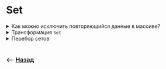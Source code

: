 # Set

<details>
<summary> Как можно исключить повторяющийся данные в массиве?</summary>

![illustration](https://raw.githubusercontent.com/webster6667/documentation/master/documentation-data/illustrations/dd-up.svg)

Можно использовать алгоритм, либо структуру `Set`

🎯 Принимает в себя только массив  
🎯 Исключает повторяемые элементы      
🎯 Перебираемая      
🎯 Запрещает брать отдельные элементы из коллекции         
&emsp;&emsp; 👆 Для этого можно преобразовать `set` в массив, и извлечь данные по индексу  

```javascript
const mySet = new Set([1, 2, 3])

console.log(mySet[0]);
```

![illustration](https://raw.githubusercontent.com/webster6667/documentation/master/documentation-data/illustrations/dd-down.svg)

</details>

<details>
<summary> Трансформация <code>Set</code></summary>

![illustration](https://raw.githubusercontent.com/webster6667/documentation/master/documentation-data/illustrations/dd-up.svg)

<details>
<summary> <sup>⭐</sup>❓ Добавление</summary>

---

```javascript
const mySet = new Set([1, 2, 3])

mySet.add(4)
     .add(5)
     .add(6)
     
console.log(mySet) // [1, 2, 3, 4, 5, 6] (итерируемый объект, не массив)
```

---

</details>

<details>
<summary> <sup>⭐</sup>❓ Удаление</summary>

---

```javascript
const mySet = new Set(['a', 'b', 'c'])

mySet.delete('c') // => true
mySet.delete('z') // => false

console.log(mySet) // {0: 'a', 1: 'b'}
```

---

</details>

<details>
<summary> <sup>⭐</sup>❓ Проверит наличие</summary>

---

```javascript
const mySet = new Set([1, 2, 3])

mySet.has(3) // => true
```

---

</details>

<details>
<summary> <sup>⭐</sup>❓ Очистить</summary>

---

```javascript
const mySet = new Set([1, 2, 3])

mySet.clear()

console.log(mySet) // => {}
```

---

</details>

![illustration](https://raw.githubusercontent.com/webster6667/documentation/master/documentation-data/illustrations/dd-down.svg)

</details>

<details>
<summary> Перебор сетов</summary>

![illustration](https://raw.githubusercontent.com/webster6667/documentation/master/documentation-data/illustrations/dd-up.svg)

```javascript
const mySet = new Set(['a', 'b', 'c'])

for (let value of mySet) { // 🎯 Основной, остальные для обратной совместимости с Map
  console.log(value) // => 'a'
}

for (let value of mySet.entries()) {
  console.log(value) // => ['a','a']
}

for (let value of mySet.keys()) {
  console.log(value) // => 'a'
}

for (let value of mySet.values()) {
  console.log(value) // => 'a'
}
```

![illustration](https://raw.githubusercontent.com/webster6667/documentation/master/documentation-data/illustrations/dd-down.svg)

</details>

<br>

### ⟵ **<a href="../../readme.md">Назад</a>**